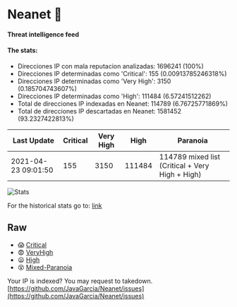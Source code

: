 # Neanet :hocho:
#### Threat intelligence feed
#### The stats:

- Direcciones IP con mala reputacion analizadas: 1696241 (100%)
- Direcciones IP determinadas como 'Critical':  155 (0.00913785246318%)
- Direcciones IP determinadas como 'Very High':  3150 (0.185704743607%)
- Direcciones IP determinadas como 'High':  111484 (6.57241512262)
- Total de direcciones IP indexadas en Neanet:  114789 (6.76725771869%)
- Total de direcciones IP descartadas en Neanet:  1581452 (93.2327422813%)

| Last Update | Critical | Very High | High | Paranoia |
| --- | --- | --- | --- | --- |
| 2021-04-23 09:01:50 | 155 | 3150 | 111484 | 114789 mixed list (Critical + Very High + High)|

![Stats](https://docs.google.com/spreadsheets/d/e/2PACX-1vSnaNMIXVabIpDJjufMlzH7poXnshF3mgd8Is1g9ytUEzVsP5my4Trn8f-xkoLLQ38xpL3HtmUexLo6/pubchart?oid=501124687&format=image)

For the historical stats go to: [link](/stats.csv)
## Raw
- :scream: [Critical](https://raw.githubusercontent.com/JavaGarcia/Neanet/master/blacklists/neanet_critical.txt)
- :fearful: [VeryHigh](https://raw.githubusercontent.com/JavaGarcia/Neanet/master/blacklists/neanet_veryHigh.txtt)
- :frowning: [High](https://raw.githubusercontent.com/JavaGarcia/Neanet/master/blacklists/neanet_high.txt)
- :dizzy_face: [Mixed-Paranoia](https://raw.githubusercontent.com/JavaGarcia/Neanet/master/blacklists/neanet_all.txt)


Your IP is indexed? You may request to takedown. [https://github.com/JavaGarcia/Neanet/issues](https://github.com/JavaGarcia/Neanet/issues)



































































































































































































































































































































































































































































































































































































































































































































































































































































































































































































































































































































































































































































































































































































































































































































































































































































































































































































































































































































































































































































































































































































































































































































































































































































































































































































































































































































































































































































































































































































































































































































































































































































































































































































































































































































































































































































































































































































































































































































































































































































































































































































































































































































































































































































































































































































































































































































































































































































































































































































































































































































































































































































































































































































































































































































































































































































































































































































































































































































































































































